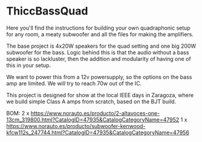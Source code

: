 # ThiccBassQuad

Here you'll find the instructions for building your own quadraphonic setup for any room, a meaty subwoofer and all the files for making the amplifiers.

The base project is 4x20W speakers for the quad setting and one big 200W subwoofer for the bass. Logic behind this is that the audio without a bass speaker is so lackluster, then the addition and modularity of having one of this in your setup.

We want to power this from a 12v powersupply, so the options on the bass amp are limited. We will try to reach 70w out of the IC.

This project is designed for show at the local IEEE days in Zaragoza, where we build simple Class A amps from scratch, based on the BJT build.


BOM:
2 x https://www.norauto.es/producto/2-altavoces-one-13cm_319800.html?CatalogID=47935&CatalogCategoryName=47952
1 x https://www.norauto.es/producto/subwoofer-kenwood-kfcw112s_247744.html?CatalogID=47935&CatalogCategoryName=47956
